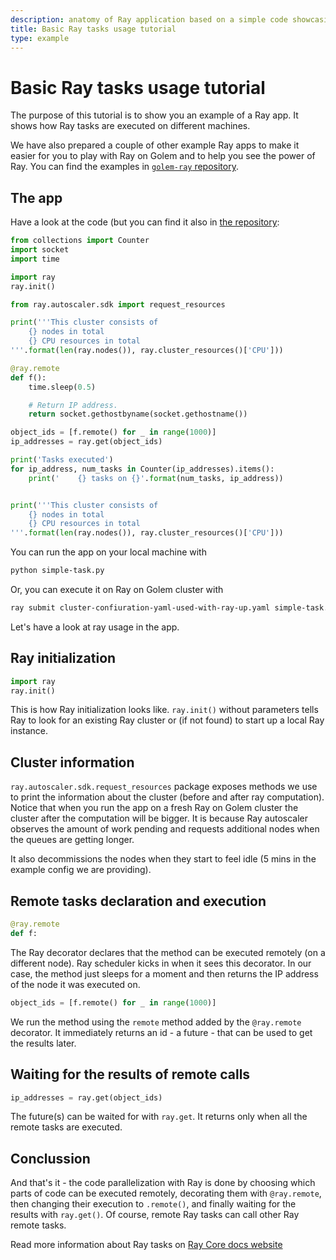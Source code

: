 ```yaml
---
description: anatomy of Ray application based on a simple code showcasing Ray tasks
title: Basic Ray tasks usage tutorial 
type: example 
---
```


# Basic Ray tasks usage tutorial

The purpose of this tutorial is to show you an example of a Ray app. It shows how Ray tasks are executed on different machines.

We have also prepared a couple of other example Ray apps to make it easier for you to play with Ray on Golem and to help you see the power of Ray.
You can find the examples in [`golem-ray` repository](https://github.com/golemfactory/golem-ray/tree/main/examples).


## The app

Have a look at the code (but you can find it also in [the repository](https://github.com/golemfactory/golem-ray/blob/main/examples/simple-task.py):
```python
from collections import Counter
import socket
import time

import ray
ray.init()

from ray.autoscaler.sdk import request_resources

print('''This cluster consists of
    {} nodes in total
    {} CPU resources in total
'''.format(len(ray.nodes()), ray.cluster_resources()['CPU']))

@ray.remote
def f():
    time.sleep(0.5)

    # Return IP address.
    return socket.gethostbyname(socket.gethostname())

object_ids = [f.remote() for _ in range(1000)]
ip_addresses = ray.get(object_ids)

print('Tasks executed')
for ip_address, num_tasks in Counter(ip_addresses).items():
    print('    {} tasks on {}'.format(num_tasks, ip_address))


print('''This cluster consists of
    {} nodes in total
    {} CPU resources in total
'''.format(len(ray.nodes()), ray.cluster_resources()['CPU']))
```

You can run the app on your local machine with
```bash
python simple-task.py
```

Or, you can execute it on Ray on Golem cluster with
```bash
ray submit cluster-confiuration-yaml-used-with-ray-up.yaml simple-task.py
```

Let's have a look at ray usage in the app.

## Ray initialization

```python
import ray
ray.init()
```

This is how Ray initialization looks like. `ray.init()` without parameters tells Ray to look for an existing Ray cluster or (if not found) to start up a local Ray instance.


## Cluster information

`ray.autoscaler.sdk.request_resources` package exposes methods we use to print the information about the cluster (before and after ray computation).
Notice that when you run the app on a fresh Ray on Golem cluster the cluster after the computation will be bigger.
It is because Ray autoscaler observes the amount of work pending and requests additional nodes when the queues are getting longer.

It also decommissions the nodes when they start to feel idle (5 mins in the example config we are providing).

## Remote tasks declaration and execution

```python
@ray.remote
def f:
```

The Ray decorator declares that the method can be executed remotely (on a different node). Ray scheduler kicks in when it sees this decorator.
In our case, the method just sleeps for a moment and then returns the IP address of the node it was executed on.

```python
object_ids = [f.remote() for _ in range(1000)]
```

We run the method using the `remote` method added by the `@ray.remote` decorator. It immediately returns an id - a future - that can be used to get the results later.

## Waiting for the results of remote calls

```python
ip_addresses = ray.get(object_ids)
```

The future(s) can be waited for with `ray.get`. It returns only when all the remote tasks are executed.


## Conclussion

And that's it - the code parallelization with Ray is done by choosing which parts of code can be executed remotely, decorating them with `@ray.remote`, then changing their execution to `.remote()`, and finally waiting for the results with `ray.get()`. Of course, remote Ray tasks can call other Ray remote tasks.

Read more information about Ray tasks on [Ray Core docs website](https://docs.ray.io/en/latest/ray-core/walkthrough.html)

